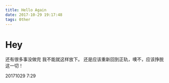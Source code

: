 ```yaml
---
title: Hello Again
date: 2017-10-29 19:17:48
tags: 0ther
---
```

# Hey
还有很多事没做完
我不能就这样放下。
还是应该重新回到正轨，噢不，应该挣脱这一切！

20171029 7:29